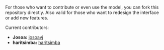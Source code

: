 For those who want to contribute or even use the model, you can fork this repository directly. Also valid for those who want to redesign the interface or add new features.

Current contributors: 
- **Josoa:** [josoavj](https://github.com/Josoa886)
- **haritsimba:** [haritsimba](https://github.com/haritsimba)
